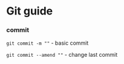 # Git guide

### commit

`git commit -m ""` - basic commit

`git commit --amend ""` - change last commit
